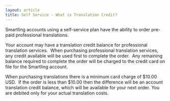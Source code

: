 ```yaml
---
layout: article
title: Self Service - What is Translation Credit?
---
```



Smartling accounts using a self-service plan have the ability to order pre-paid professional translations.

Your account may have a translation credit balance for professional translation services. &nbsp;When purchasing professional translation services, any credit available will be used first to complete the order. &nbsp;Any remaining balance required to complete the order will be charged to the credit card on file for the Smartling account.

When purchasing translations there is a minimum card charge of $10.00 USD. &nbsp;If the order is less than $10.00 then the difference will be an account translation credit balance, which will be available for your next order. You are debited only for your actual translation costs.